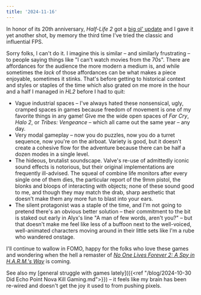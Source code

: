 ```yaml
---
title: '2024-11-16'
---
```

In honor of its 20th anniversary, *Half-Life 2* got a [big ol' update](https://store.steampowered.com/news/app/220?emclan=103582791433473994&emgid=6633333780228604001) and I gave it yet another shot, by memory the third time I've tried the classic and influential FPS.

Sorry folks, I can't do it. I imagine this is similar – and similarly frustrating – to people saying things like "I can't watch movies from the 70s". There are affordances for the audience the more modern a medium is, and while sometimes the *lack* of those affordances can be what makes a piece enjoyable, sometimes it stinks. That's before getting to historical context and styles or staples of the time which also grated on me more in the hour and a half I managed in *HL2* before I had to quit:

- Vague industrial spaces – I've always hated these nonsensical, ugly, cramped spaces in games because freedom of movement is one of my favorite things in any game! Give me the wide open spaces of *Far Cry*, *Halo 2*, or *Tribes: Vengeance* – which all came out the same year – any day.
- Very modal gameplay – now you do puzzles, now you do a turret sequence, now you're on the airboat. Variety is good, but it doesn't create a cohesive flow for the adventure because there can be half a dozen modes in a single level.
- The hideous, brutalist soundscape. Valve's re-use of admittedly iconic sound effects is notorious, but their original implementations are frequently ill-advised. The squeal of combine life monitors after every single one of them dies, the particular report of the 9mm pistol, the blonks and bloops of interacting with objects; none of these sound good to me, and though they may match the drab, sharp aesthetic that doesn't make them any more fun to blast into your ears.
- The silent protagonist was a staple of the time, and I'm not going to pretend there's an obvious better solution – their commitment to the bit is staked out early in Alyx's line "A man of few words, aren't you?" – but that doesn't make me feel like less of a buffoon next to the well-voiced, well-animated characters moving around in their little sets like I'm a rube who wandered onstage.

I'll continue to wallow in FOMO, happy for the folks who love these games and wondering when the hell a remaster of *[No One Lives Forever 2: A Spy in H.A.R.M.'s Way](https://en.wikipedia.org/wiki/No_One_Lives_Forever_2:_A_Spy_in_H.A.R.M.%27s_Way)* is coming.

See also my [general struggle with games lately]({{<ref "/blog/2024-10-30 Did Echo Point Nova Kill Gaming.md">}}) – it feels like my brain has been re-wired and doesn't get the joy it used to from pushing pixels.
